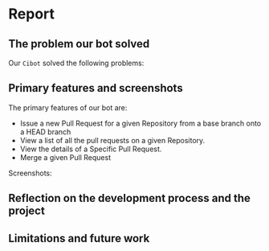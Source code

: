# Report

## The problem our bot solved

Our `Cibot` solved the following problems:

## Primary features and screenshots

The primary features of our bot are:

* Issue a new Pull Request for a given Repository from a base branch onto a HEAD branch
* View a list of all the pull requests on a given Repository.
* View the details of a Specific Pull Request.
* Merge a given Pull Request

Screenshots:

## Reflection on the development process and the project

## Limitations and future work
